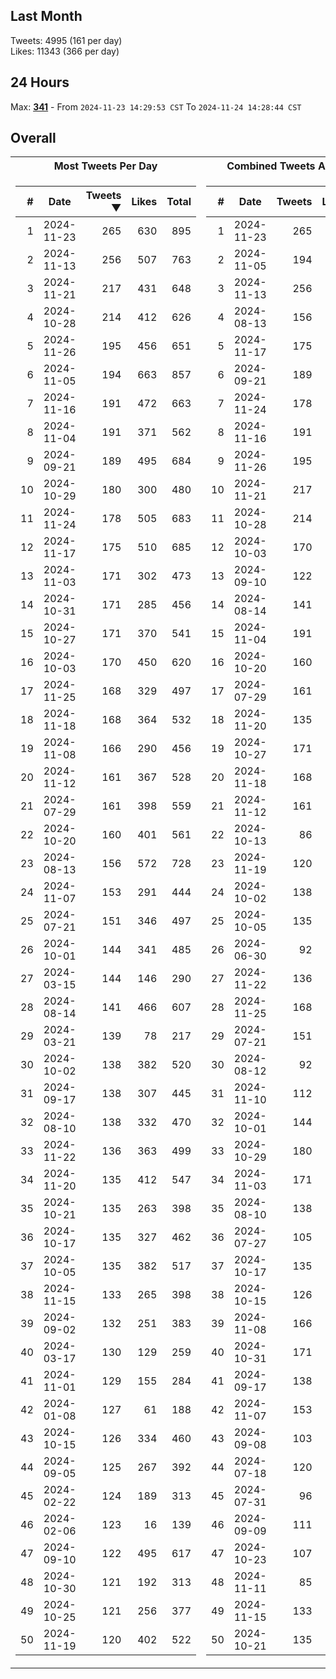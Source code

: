 ## Last Month
Tweets: 4995 (161 per day)\
Likes: 11343 (366 per day)

## 24 Hours
Max: [**341**](../misc/most-tweets_24-hr.txt) - From `2024-11-23 14:29:53 CST` To `2024-11-24 14:28:44 CST`

## Overall
<table>
<tr><th>Most Tweets Per Day</th><th>Combined Tweets And Likes</th></tr><tr><td>


|#|Date|Tweets ▼|Likes|Total|
|--:|--|--:|--:|--:|
|1|2024-11-23|265|630|895|
|2|2024-11-13|256|507|763|
|3|2024-11-21|217|431|648|
|4|2024-10-28|214|412|626|
|5|2024-11-26|195|456|651|
|6|2024-11-05|194|663|857|
|7|2024-11-16|191|472|663|
|8|2024-11-04|191|371|562|
|9|2024-09-21|189|495|684|
|10|2024-10-29|180|300|480|
|11|2024-11-24|178|505|683|
|12|2024-11-17|175|510|685|
|13|2024-11-03|171|302|473|
|14|2024-10-31|171|285|456|
|15|2024-10-27|171|370|541|
|16|2024-10-03|170|450|620|
|17|2024-11-25|168|329|497|
|18|2024-11-18|168|364|532|
|19|2024-11-08|166|290|456|
|20|2024-11-12|161|367|528|
|21|2024-07-29|161|398|559|
|22|2024-10-20|160|401|561|
|23|2024-08-13|156|572|728|
|24|2024-11-07|153|291|444|
|25|2024-07-21|151|346|497|
|26|2024-10-01|144|341|485|
|27|2024-03-15|144|146|290|
|28|2024-08-14|141|466|607|
|29|2024-03-21|139|78|217|
|30|2024-10-02|138|382|520|
|31|2024-09-17|138|307|445|
|32|2024-08-10|138|332|470|
|33|2024-11-22|136|363|499|
|34|2024-11-20|135|412|547|
|35|2024-10-21|135|263|398|
|36|2024-10-17|135|327|462|
|37|2024-10-05|135|382|517|
|38|2024-11-15|133|265|398|
|39|2024-09-02|132|251|383|
|40|2024-03-17|130|129|259|
|41|2024-11-01|129|155|284|
|42|2024-01-08|127|61|188|
|43|2024-10-15|126|334|460|
|44|2024-09-05|125|267|392|
|45|2024-02-22|124|189|313|
|46|2024-02-06|123|16|139|
|47|2024-09-10|122|495|617|
|48|2024-10-30|121|192|313|
|49|2024-10-25|121|256|377|
|50|2024-11-19|120|402|522|

</td><td>


|#|Date|Tweets|Likes|Total ▼|
|--:|--|--:|--:|--:|
|1|2024-11-23|265|630|895|
|2|2024-11-05|194|663|857|
|3|2024-11-13|256|507|763|
|4|2024-08-13|156|572|728|
|5|2024-11-17|175|510|685|
|6|2024-09-21|189|495|684|
|7|2024-11-24|178|505|683|
|8|2024-11-16|191|472|663|
|9|2024-11-26|195|456|651|
|10|2024-11-21|217|431|648|
|11|2024-10-28|214|412|626|
|12|2024-10-03|170|450|620|
|13|2024-09-10|122|495|617|
|14|2024-08-14|141|466|607|
|15|2024-11-04|191|371|562|
|16|2024-10-20|160|401|561|
|17|2024-07-29|161|398|559|
|18|2024-11-20|135|412|547|
|19|2024-10-27|171|370|541|
|20|2024-11-18|168|364|532|
|21|2024-11-12|161|367|528|
|22|2024-10-13|86|438|524|
|23|2024-11-19|120|402|522|
|24|2024-10-02|138|382|520|
|25|2024-10-05|135|382|517|
|26|2024-06-30|92|413|505|
|27|2024-11-22|136|363|499|
|28|2024-11-25|168|329|497|
|29|2024-07-21|151|346|497|
|30|2024-08-12|92|404|496|
|31|2024-11-10|112|375|487|
|32|2024-10-01|144|341|485|
|33|2024-10-29|180|300|480|
|34|2024-11-03|171|302|473|
|35|2024-08-10|138|332|470|
|36|2024-07-27|105|359|464|
|37|2024-10-17|135|327|462|
|38|2024-10-15|126|334|460|
|39|2024-11-08|166|290|456|
|40|2024-10-31|171|285|456|
|41|2024-09-17|138|307|445|
|42|2024-11-07|153|291|444|
|43|2024-09-08|103|341|444|
|44|2024-07-18|120|312|432|
|45|2024-07-31|96|325|421|
|46|2024-09-09|111|304|415|
|47|2024-10-23|107|297|404|
|48|2024-11-11|85|314|399|
|49|2024-11-15|133|265|398|
|50|2024-10-21|135|263|398|

</td><tr>
</table>

